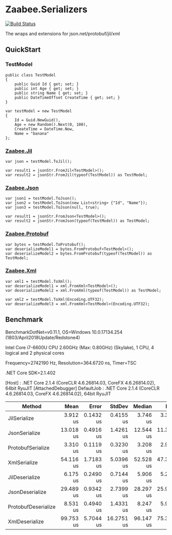 # Zaabee.Serializers

[![Build Status](https://dev.azure.com/Zaabee/Zaabee/_apis/build/status/Mutuduxf.Zaabee.Serializers?branchName=master)](https://dev.azure.com/Zaabee/Zaabee/_build/latest?definitionId=1&branchName=master)

The wraps and extensions for json.net/protobuf/jil/xml

## QuickStart

### TestModel

```CSharp
public class TestModel
{
    public Guid Id { get; set; }
    public int Age { get; set; }
    public string Name { get; set; }
    public DateTimeOffset CreateTime { get; set; }
}
```

```CSharp
var testModel = new TestModel
{
    Id = Guid.NewGuid(),
    Age = new Random().Next(0, 100),
    CreateTime = DateTime.Now,
    Name = "banana"
};
```

### [Zaabee.Jil](https://github.com/Mutuduxf/Zaabee.Serializers/tree/master/Zaabee.Jil)

```CSharp
var json = testModel.ToJil();

var result1 = jsonStr.FromJil<TestModel>();
var result2 = jsonStr.FromJil(typeof(TestModel)) as TestModel;
```

### [Zaabee.Json](https://github.com/Mutuduxf/Zaabee.Serializers/tree/master/Zaabee.Json)

```CSharp
var json1 = testModel.ToJson();
var json2 = testModel.ToJson(new List<string> {"Id", "Name"});
var json3 = testModel.ToJson(null, true);

var result1 = jsonStr.FromJson<TestModel>();
var result2 = jsonStr.FromJson(typeof(TestModel)) as TestModel;
```

### [Zaabee.Protobuf](https://github.com/Mutuduxf/Zaabee.Serializers/tree/master/Zaabee.Protobuf)

```CSharp
var bytes = testModel.ToProtobuf();
var deserializeModel1 = bytes.FromProtobuf<TestModel>();
var deserializeModel2 = bytes.FromProtobuf(typeof(TestModel)) as TestModel;
```

### [Zaabee.Xml](https://github.com/Mutuduxf/Zaabee.Serializers/tree/master/Zaabee.Xml)

```CSharp
var xml1 = testModel.ToXml();
var deserializeModel1 = xml.FromXml<TestModel>();
var deserializeModel2 = xml.FromXml(typeof(TestModel)) as TestModel;

var xml2 = testModel.ToXml(Encoding.UTF32);
var deserializeModel3 = xml.FromXml<TestModel>(Encoding.UTF32);
```

## Benchmark

BenchmarkDotNet=v0.11.1, OS=Windows 10.0.17134.254 (1803/April2018Update/Redstone4)

Intel Core i7-6600U CPU 2.60GHz (Max: 0.80GHz) (Skylake), 1 CPU, 4 logical and 2 physical cores

Frequency=2742190 Hz, Resolution=364.6720 ns, Timer=TSC

.NET Core SDK=2.1.402

  [Host]     : .NET Core 2.1.4 (CoreCLR 4.6.26814.03, CoreFX 4.6.26814.02), 64bit RyuJIT  [AttachedDebugger]
  DefaultJob : .NET Core 2.1.4 (CoreCLR 4.6.26814.03, CoreFX 4.6.26814.02), 64bit RyuJIT

|              Method |      Mean |     Error |     StdDev |    Median |       Min |        Max |   Gen 0 | Allocated |
|-------------------- |----------:|----------:|-----------:|----------:|----------:|-----------:|--------:|----------:|
|        JilSerialize |  3.912 us | 0.1432 us |  0.4155 us |  3.746 us |  3.398 us |   4.972 us |  2.3346 |   4.79 KB |
|       JsonSerialize | 13.018 us | 0.4916 us |  1.4261 us | 12.544 us | 11.331 us |  16.323 us |  2.9907 |   6.18 KB |
|   ProtobufSerialize |  3.310 us | 0.1119 us |  0.3230 us |  3.208 us |  2.902 us |   4.082 us |  0.5417 |   1.12 KB |
|        XmlSerialize | 54.116 us | 1.7183 us |  5.0396 us | 52.528 us | 47.314 us |  67.135 us | 13.5498 |  27.83 KB |
|      JilDeserialize |  6.175 us | 0.2490 us |  0.7144 us |  5.906 us |  5.248 us |   8.311 us |  0.7477 |   1.54 KB |
|     JsonDeserialize | 29.489 us | 0.9342 us |  2.7399 us | 28.297 us | 25.972 us |  36.791 us |  2.5330 |    5.2 KB |
| ProtobufDeserialize |  8.531 us | 0.4940 us |  1.4331 us |  8.247 us |  5.995 us |  11.908 us |  0.6332 |    1.3 KB |
|      XmlDeserialize | 99.753 us | 5.7044 us | 16.2751 us | 96.147 us | 75.318 us | 146.592 us |  8.3008 |  17.15 KB |
